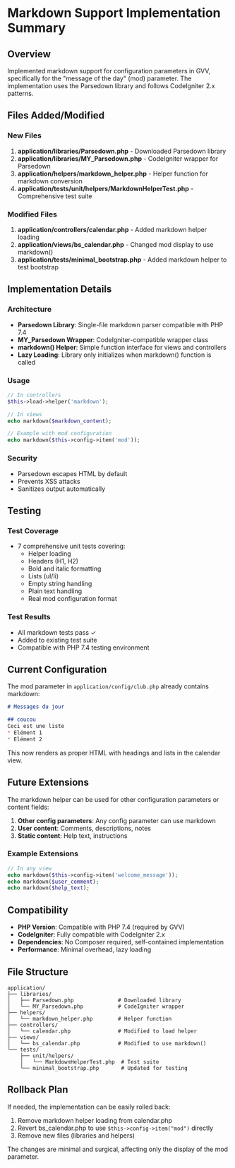# Markdown Support Implementation Summary

## Overview

Implemented markdown support for configuration parameters in GVV, specifically for the "message of the day" (mod) parameter. The implementation uses the Parsedown library and follows CodeIgniter 2.x patterns.

## Files Added/Modified

### New Files
1. **application/libraries/Parsedown.php** - Downloaded Parsedown library
2. **application/libraries/MY_Parsedown.php** - CodeIgniter wrapper for Parsedown
3. **application/helpers/markdown_helper.php** - Helper function for markdown conversion
4. **application/tests/unit/helpers/MarkdownHelperTest.php** - Comprehensive test suite

### Modified Files
1. **application/controllers/calendar.php** - Added markdown helper loading
2. **application/views/bs_calendar.php** - Changed mod display to use markdown()
3. **application/tests/minimal_bootstrap.php** - Added markdown helper to test bootstrap

## Implementation Details

### Architecture
- **Parsedown Library**: Single-file markdown parser compatible with PHP 7.4
- **MY_Parsedown Wrapper**: CodeIgniter-compatible wrapper class
- **markdown() Helper**: Simple function interface for views and controllers
- **Lazy Loading**: Library only initializes when markdown() function is called

### Usage
```php
// In controllers
$this->load->helper('markdown');

// In views  
echo markdown($markdown_content);

// Example with mod configuration
echo markdown($this->config->item('mod'));
```

### Security
- Parsedown escapes HTML by default
- Prevents XSS attacks
- Sanitizes output automatically

## Testing

### Test Coverage
- 7 comprehensive unit tests covering:
  - Helper loading
  - Headers (H1, H2)
  - Bold and italic formatting
  - Lists (ul/li)
  - Empty string handling
  - Plain text handling
  - Real mod configuration format

### Test Results
- All markdown tests pass ✓
- Added to existing test suite
- Compatible with PHP 7.4 testing environment

## Current Configuration

The mod parameter in `application/config/club.php` already contains markdown:

```markdown
# Messages du jour

## coucou
Ceci est une liste
* Elément 1
* Elément 2
```

This now renders as proper HTML with headings and lists in the calendar view.

## Future Extensions

The markdown helper can be used for other configuration parameters or content fields:

1. **Other config parameters**: Any config parameter can use markdown
2. **User content**: Comments, descriptions, notes
3. **Static content**: Help text, instructions

### Example Extensions
```php
// In any view
echo markdown($this->config->item('welcome_message'));
echo markdown($user_comment);
echo markdown($help_text);
```

## Compatibility

- **PHP Version**: Compatible with PHP 7.4 (required by GVV)
- **CodeIgniter**: Fully compatible with CodeIgniter 2.x
- **Dependencies**: No Composer required, self-contained implementation
- **Performance**: Minimal overhead, lazy loading

## File Structure

```
application/
├── libraries/
│   ├── Parsedown.php              # Downloaded library
│   └── MY_Parsedown.php           # CodeIgniter wrapper
├── helpers/
│   └── markdown_helper.php        # Helper function
├── controllers/
│   └── calendar.php               # Modified to load helper
├── views/
│   └── bs_calendar.php            # Modified to use markdown()
└── tests/
    ├── unit/helpers/
    │   └── MarkdownHelperTest.php  # Test suite
    └── minimal_bootstrap.php       # Updated for testing
```

## Rollback Plan

If needed, the implementation can be easily rolled back:

1. Remove markdown helper loading from calendar.php
2. Revert bs_calendar.php to use `$this->config->item("mod")` directly
3. Remove new files (libraries and helpers)

The changes are minimal and surgical, affecting only the display of the mod parameter.